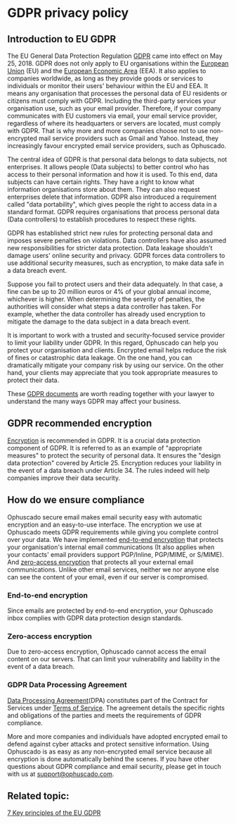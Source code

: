 <!-- uuid: 5e0185c7 -->
<!-- status: Published -->
<!-- created: 2020-03-08 00:00:00+00:00 -->
<!-- modified: 2022-07-12 19:34:04.260281+00:00 -->
<!-- categories: Pages -->
<!-- language: en -->
<!-- title: GDPR privacy policy -->
<!-- slug: /gdpr-privacy-policy -->

# GDPR privacy policy

## Introduction to EU GDPR

The EU General Data Protection Regulation [GDPR](https://en.wikipedia.org/wiki/General_Data_Protection_Regulation) came into effect on May 25, 2018. GDPR does not only apply to EU organisations within the [European Union](https://en.wikipedia.org/wiki/European_Union) (EU) and the [European Economic Area](https://en.wikipedia.org/wiki/European_Economic_Area) (EEA). It also applies to companies worldwide, as long as they provide goods or services to individuals or monitor their users' behaviour within the EU and EEA. It means any organisation that processes the personal data of EU residents or citizens must comply with GDPR. Including the third-party services your organisation use, such as your email provider. Therefore, if your company communicates with EU customers via email, your email service provider, regardless of where its headquarters or servers are located, must comply with GDPR. That is why more and more companies choose not to use non-encrypted mail service providers such as Gmail and Yahoo. Instead, they increasingly favour encrypted email service providers, such as Ophuscado.

The central idea of ​GDPR is that personal data belongs to data subjects, not enterprises. It allows people (Data subjects) to better control who has access to their personal information and how it is used. To this end, data subjects can have certain rights. They have a right to know what information organisations store about them. They can also request enterprises delete that information. GDPR also introduced a requirement called "data portability", which gives people the right to access data in a standard format. GDPR requires organisations that process personal data (Data controllers) to establish procedures to respect these rights.

GDPR has established strict new rules for protecting personal data and imposes severe penalties on violations. Data controllers have also assumed new responsibilities for stricter data protection. Data leakage shouldn't damage users' online security and privacy. GDPR forces data controllers to use additional security measures, such as encryption, to make data safe in a data breach event.

Suppose you fail to protect users and their data adequately. In that case, a fine can be up to 20 million euros or 4% of your global annual income, whichever is higher. When determining the severity of penalties, the authorities will consider what steps a data controller has taken. For example, whether the data controller has already used encryption to mitigate the damage to the data subject in a data breach event.

It is important to work with a trusted and security-focused service provider to limit your liability under GDPR. In this regard, Ophuscado can help you protect your organisation and clients. Encrypted email helps reduce the risk of fines or catastrophic data leakage. On the one hand, you can dramatically mitigate your company risk by using our service. On the other hand, your clients may appreciate that you took appropriate measures to protect their data.

These [GDPR documents](https://gdpr.eu) are worth reading together with your lawyer to understand the many ways GDPR may affect your business.

## GDPR recommended encryption

[Encryption](/blog/what-is-encryption) is recommended in GDPR. It is a crucial data protection component of GDPR. It is referred to as an example of "appropriate measures" to protect the security of personal data. It ensures the "design data protection" covered by Article 25. Encryption reduces your liability in the event of a data breach under Article 34. The rules indeed will help companies improve their data security.

## How do we ensure compliance

Ophuscado secure email makes email security easy with automatic encryption and an easy-to-use interface. The encryption we use at Ophuscado meets GDPR requirements while giving you complete control over your data. We have implemented [end-to-end encryption](/blog/what-is-end-to-end-encryption) that protects your organisation's internal email communications (It also applies when your contacts' email providers support PGP/Inline, PGP/MIME, or S/MIME). And [zero-access encryption](/blog/what-is-zero-access-encryption) that protects all your external email communications. Unlike other email services, neither we nor anyone else can see the content of your email, even if our server is compromised.

### End-to-end encryption

Since emails are protected by end-to-end encryption, your Ophuscado inbox complies with GDPR data protection design standards.

### Zero-access encryption

Due to zero-access encryption, Ophuscado cannot access the email content on our servers. That can limit your vulnerability and liability in the event of a data breach.

### GDPR Data Processing Agreement

[Data Processing Agreement](https://www.ophuscado.com/help-centre/library/data-processing-agreement)(DPA) constitutes part of the Contract for Services under [Terms of Service](https://www.ophuscado.com/terms-of-service). The agreement details the specific rights and obligations of the parties and meets the requirements of GDPR compliance.

More and more companies and individuals have adopted encrypted email to defend against cyber attacks and protect sensitive information. Using Ophuscado is as easy as any non-encrypted email service because all encryption is done automatically behind the scenes. If you have other questions about GDPR compliance and email security, please get in touch with us at support@ophuscado.com.

## Related topic:

[7 Key principles of the EU GDPR](/blog/7-key-principles-of-the-eu-gdpr)
